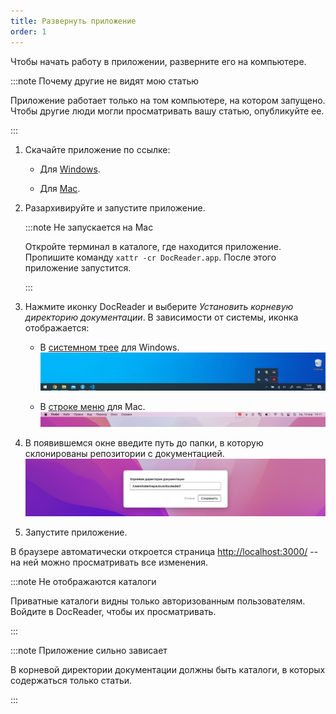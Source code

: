 ```yaml
---
title: Развернуть приложение
order: 1
---
```


Чтобы начать работу в приложении, разверните его на компьютере.

:::note Почему другие не видят мою статью

Приложение работает только на том компьютере, на котором запущено. Чтобы другие люди могли просматривать вашу статью, опубликуйте ее.

:::

1. Скачайте приложение по ссылке:

   - Для [Windows](https://docs.ics-it.ru/-download?platform=win).

   - Для [Mac](https://docs.ics-it.ru/-download?platform=mac_x64).

2. Разархивируйте и запустите приложение.

   :::note Не запускается на Mac

   Откройте терминал в каталоге, где находится приложение. Пропишите команду `xattr -cr DocReader.app`. После этого приложение запустится.

   :::

3. Нажмите иконку DocReader и выберите *Установить корневую директорию документации*. В зависимости от системы, иконка отображается:

   - В [системном трее](https://ru.wikipedia.org/wiki/%D0%9E%D0%B1%D0%BB%D0%B0%D1%81%D1%82%D1%8C_%D1%83%D0%B2%D0%B5%D0%B4%D0%BE%D0%BC%D0%BB%D0%B5%D0%BD%D0%B8%D0%B9) для Windows.
      ![](./images/win.png)

   - В [строке меню](https://support.apple.com/ru-ru/guide/mac-help/mchlp1446/mac) для Mac.
      ![](./images/mac.png)

4. В появившемся окне введите путь до папки, в которую склонированы репозитории с документацией.
   ![](./images/local.png)

5. Запустите приложение.

В браузере автоматически откроется страница [http://localhost:3000/](http://localhost:3000/) -- на ней можно просматривать все изменения.

:::note Не отображаются каталоги

Приватные каталоги видны только авторизованным пользователям. Войдите в DocReader, чтобы их просматривать.

:::

:::note Приложение сильно зависает

В корневой директории документации должны быть каталоги, в которых содержаться только статьи.

:::